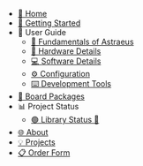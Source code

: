 - [🏡 Home](index.md)
- [🚀 Getting Started](getting_started/getting_started.md)
- 📖 User Guide
  - [🧱 Fundamentals of Astraeus](user_guide/fundamentals.md)
  - [🔩 Hardware Details](user_guide/hardware.md)
  - [💻 Software Details](user_guide/software.md)
  - [⚙️ Configuration](user_guide/configuration.md)
  - [⌨️ Development Tools](user_guide/dev_tools.md)
- [🧩 Board Packages](board_packages/board_packages.md)
- 📊 Project Status
  - [🟢 Library Status 🔴](project_information/status.md)
- [🌐 About](about/about.md)
- [💡 Projects](projects/projects.md)
- [📋 Order Form](order_form/order_form.md)